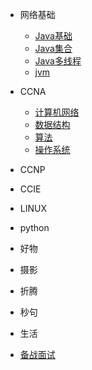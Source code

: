 
  
* 网络基础

  * [Java基础](./docs/b-1面试题总结-Java基础.md)
  * [Java集合](./docs/b-2Java集合.md)
  * [Java多线程](./docs/b-3Java多线程.md)
  * [jvm](./docs/b-4jvm.md)

* CCNA

  * [计算机网络](./docs/c-1计算机网络.md)
  * [数据结构](./docs/c-2数据结构.md)
  * [算法](./docs/c-3算法.md)
  * [操作系统](./docs/c-4操作系统.md)


* CCNP

* CCIE


* LINUX


* python


* 好物


* 摄影


* 折腾


* 秒句


* 生活



 * [备战面试](./docs/a-1备战面试.md)

  

